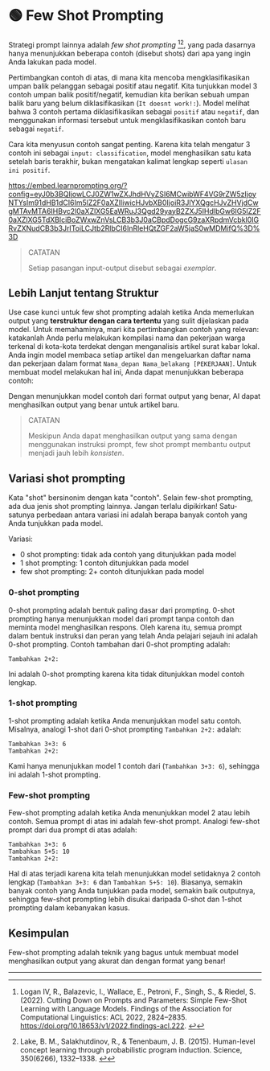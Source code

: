 # 🟢 Few Shot Prompting

Strategi prompt lainnya adalah *few shot prompting* [^1][^2], yang pada dasarnya hanya menunjukkan beberapa contoh (disebut shots) dari apa yang ingin Anda lakukan pada model.

Pertimbangkan contoh di atas, di mana kita mencoba mengklasifikasikan umpan balik pelanggan sebagai positif atau negatif. Kita tunjukkan model 3 contoh umpan balik positif/negatif, kemudian kita berikan sebuah umpan balik baru yang belum diklasifikasikan (`It doesnt work!:`). Model melihat bahwa 3 contoh pertama diklasifikasikan sebagai `positif` atau `negatif`, dan menggunakan informasi tersebut untuk mengklasifikasikan contoh baru sebagai `negatif`.

Cara kita menyusun contoh sangat penting. Karena kita telah mengatur 3 contoh ini sebagai `input: classification`, model menghasilkan satu kata setelah baris terakhir, bukan mengatakan kalimat lengkap seperti `ulasan ini positif`.

https://embed.learnprompting.org/?config=eyJ0b3BQIjowLCJ0ZW1wZXJhdHVyZSI6MCwibWF4VG9rZW5zIjoyNTYsIm91dHB1dCI6Im5lZ2F0aXZlIiwicHJvbXB0IjoiR3JlYXQgcHJvZHVjdCwgMTAvMTA6IHBvc2l0aXZlXG5EaWRuJ3Qgd29yayB2ZXJ5IHdlbGw6IG5lZ2F0aXZlXG5TdXBlciBoZWxwZnVsLCB3b3J0aCBpdDogcG9zaXRpdmVcbkl0IGRvZXNudCB3b3JrIToiLCJtb2RlbCI6InRleHQtZGF2aW5jaS0wMDMifQ%3D%3D

> CATATAN
> 
> 
> Setiap pasangan input-output disebut sebagai *exemplar*.
> 

## Lebih Lanjut tentang Struktur

Use case kunci untuk few shot prompting adalah ketika Anda memerlukan output yang **terstruktur dengan cara tertentu** yang sulit dijelaskan pada model. Untuk memahaminya, mari kita pertimbangkan contoh yang relevan: katakanlah Anda perlu melakukan kompilasi nama dan pekerjaan warga terkenal di kota-kota terdekat dengan menganalisis artikel surat kabar lokal. Anda ingin model membaca setiap artikel dan mengeluarkan daftar nama dan pekerjaan dalam format `Nama_depan Nama_belakang [PEKERJAAN]`. Untuk membuat model melakukan hal ini, Anda dapat menunjukkan beberapa contoh:



Dengan menunjukkan model contoh dari format output yang benar, AI dapat menghasilkan output yang benar untuk artikel baru.

> CATATAN
> 
> 
> Meskipun Anda dapat menghasilkan output yang sama dengan menggunakan instruksi prompt, few shot prompt membantu output menjadi jauh lebih *konsisten*.
> 

## Variasi shot prompting

Kata "shot" bersinonim dengan kata "contoh". Selain few-shot prompting, ada dua jenis shot prompting lainnya. Jangan terlalu dipikirkan! Satu-satunya perbedaan antara variasi ini adalah berapa banyak contoh yang Anda tunjukkan pada model.

Variasi:

- 0 shot prompting: tidak ada contoh yang ditunjukkan pada model
- 1 shot prompting: 1 contoh ditunjukkan pada model
- few shot prompting: 2+ contoh ditunjukkan pada model

### 0-shot prompting

0-shot prompting adalah bentuk paling dasar dari prompting. 0-shot prompting hanya menunjukkan model dari prompt tanpa contoh dan meminta model menghasilkan respons. Oleh karena itu, semua prompt dalam bentuk instruksi dan peran yang telah Anda pelajari sejauh ini adalah 0-shot prompting. Contoh tambahan dari 0-shot prompting adalah:

```
Tambahkan 2+2:
```

Ini adalah 0-shot prompting karena kita tidak ditunjukkan model contoh lengkap.

### 1-shot prompting

1-shot prompting adalah ketika Anda menunjukkan model satu contoh. Misalnya, analogi 1-shot dari 0-shot prompting `Tambahkan 2+2:` adalah:

```
Tambahkan 3+3: 6
Tambahkan 2+2:
```

Kami hanya menunjukkan model 1 contoh dari (`Tambahkan 3+3: 6`), sehingga ini adalah 1-shot prompting.

### Few-shot prompting

Few-shot prompting adalah ketika Anda menunjukkan model 2 atau lebih contoh. Semua prompt di atas ini adalah few-shot prompt. Analogi few-shot prompt dari dua prompt di atas adalah:

```
Tambahkan 3+3: 6
Tambahkan 5+5: 10
Tambahkan 2+2:
```

Hal di atas terjadi karena kita  telah menunjukkan model setidaknya 2 contoh lengkap (`Tambahkan 3+3: 6` dan `Tambahkan 5+5: 10`). Biasanya, semakin banyak contoh yang Anda tunjukkan pada model, semakin baik outputnya, sehingga few-shot prompting lebih disukai daripada 0-shot dan 1-shot prompting dalam kebanyakan kasus.

## Kesimpulan

Few-shot prompting adalah teknik yang bagus untuk membuat model menghasilkan output yang akurat dan dengan format yang benar!

---

[^1]: Logan IV, R., Balazevic, I., Wallace, E., Petroni, F., Singh, S., & Riedel, S. (2022). Cutting Down on Prompts and Parameters: Simple Few-Shot Learning with Language Models. Findings of the Association for Computational Linguistics: ACL 2022, 2824–2835. https://doi.org/10.18653/v1/2022.findings-acl.222.
[↩](https://learnprompting.org/docs/basics/few_shot#fnref-1)
[^2]: Lake, B. M., Salakhutdinov, R., & Tenenbaum, J. B. (2015). Human-level concept learning through probabilistic program induction. Science, 350(6266), 1332–1338. [↩](https://learnprompting.org/docs/basics/few_shot#fnref-2)
